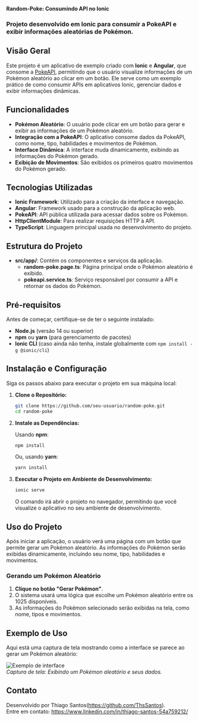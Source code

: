 

**Random-Poke: Consumindo API no Ionic**

### Projeto desenvolvido em Ionic para consumir a PokeAPI e exibir informações aleatórias de Pokémon.

## Visão Geral

Este projeto é um aplicativo de exemplo criado com **Ionic** e **Angular**, que consome a [PokeAPI](https://pokeapi.co/), permitindo que o usuário visualize informações de um Pokémon aleatório ao clicar em um botão. Ele serve como um exemplo prático de como consumir APIs em aplicativos Ionic, gerenciar dados e exibir informações dinâmicas.

## Funcionalidades

- **Pokémon Aleatório**: O usuário pode clicar em um botão para gerar e exibir as informações de um Pokémon aleatório.
- **Integração com a PokeAPI**: O aplicativo consome dados da PokeAPI, como nome, tipo, habilidades e movimentos de Pokémon.
- **Interface Dinâmica**: A interface muda dinamicamente, exibindo as informações do Pokémon gerado.
- **Exibição de Movimentos**: São exibidos os primeiros quatro movimentos do Pokémon gerado.

## Tecnologias Utilizadas

- **Ionic Framework**: Utilizado para a criação da interface e navegação.
- **Angular**: Framework usado para a construção da aplicação web.
- **PokeAPI**: API pública utilizada para acessar dados sobre os Pokémon.
- **HttpClientModule**: Para realizar requisições HTTP à API.
- **TypeScript**: Linguagem principal usada no desenvolvimento do projeto.

## Estrutura do Projeto

- **src/app/**: Contém os componentes e serviços da aplicação.
  - **random-poke.page.ts**: Página principal onde o Pokémon aleatório é exibido.
  - **pokeapi.service.ts**: Serviço responsável por consumir a API e retornar os dados do Pokémon.

## Pré-requisitos

Antes de começar, certifique-se de ter o seguinte instalado:

- **Node.js** (versão 14 ou superior)
- **npm** ou **yarn** (para gerenciamento de pacotes)
- **Ionic CLI** (caso ainda não tenha, instale globalmente com `npm install -g @ionic/cli`)

## Instalação e Configuração

Siga os passos abaixo para executar o projeto em sua máquina local:

1. **Clone o Repositório:**

   ```bash
   git clone https://github.com/seu-usuario/random-poke.git
   cd random-poke
   ```

2. **Instale as Dependências:**

   Usando **npm**:

   ```bash
   npm install
   ```

   Ou, usando **yarn**:

   ```bash
   yarn install
   ```

3. **Executar o Projeto em Ambiente de Desenvolvimento:**

   ```bash
   ionic serve
   ```

   O comando irá abrir o projeto no navegador, permitindo que você visualize o aplicativo no seu ambiente de desenvolvimento.


## Uso do Projeto

Após iniciar a aplicação, o usuário verá uma página com um botão que permite gerar um Pokémon aleatório. As informações do Pokémon serão exibidas dinamicamente, incluindo seu nome, tipo, habilidades e movimentos.

### Gerando um Pokémon Aleatório

1. **Clique no botão "Gerar Pokémon"**.
2. O sistema usará uma lógica que escolhe um Pokémon aleatório entre os 1025 disponíveis.
3. As informações do Pokémon selecionado serão exibidas na tela, como nome, tipos e movimentos.

## Exemplo de Uso

Aqui está uma captura de tela mostrando como a interface se parece ao gerar um Pokémon aleatório:

![Exemplo de interface](https://prnt.sc/fW9PfpYGgB8q)  
*Captura de tela: Exibindo um Pokémon aleatório e seus dados.*


## Contato

Desenvolvido por Thiago Santos(https://github.com/ThsSantos).  
Entre em contato: https://www.linkedin.com/in/thiago-santos-54a759212/
